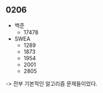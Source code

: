## 0206

- 백준
  - 17478
- SWEA
  - 1289
  - 1873
  - 1954
  - 2001
  - 2805



-> 전부 기본적인 알고리즘 문제들이었다.